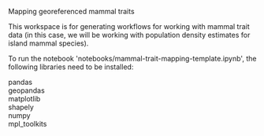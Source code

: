 Mapping georeferenced mammal traits

This workspace is for generating workflows for working with mammal trait data (in this case, we will be working with population density estimates for island mammal species).

To run the notebook 'notebooks/mammal-trait-mapping-template.ipynb', the following libraries need to be installed:
<dl>
  <dt>pandas</dt>
  <dt>geopandas</dt>
  <dt>matplotlib</dt>
  <dt>shapely</dt>
  <dt>numpy</dt>
  <dt>mpl_toolkits</dt>
</dl>
